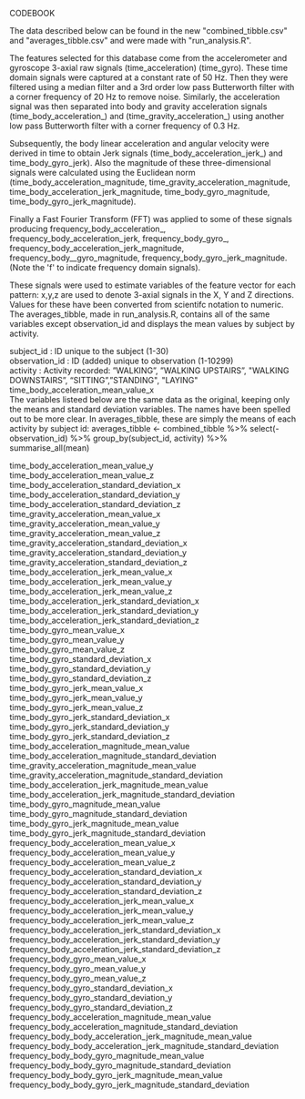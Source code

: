 CODEBOOK

The data described below can be found in the new "combined_tibble.csv" and "averages_tibble.csv" and were made with "run_analysis.R".

The features selected for this database come from the accelerometer and gyroscope 3-axial raw signals (time_acceleration) (time_gyro). These time domain signals were captured at a constant rate of 50 Hz. Then they were filtered using a median filter and a 3rd order low pass Butterworth filter with a corner frequency of 20 Hz to remove noise. Similarly, the acceleration signal was then separated into body and gravity acceleration signals (time_body_acceleration_)<xyz> and (time_gravity_acceleration_)<xyz> using another low pass Butterworth filter with a corner frequency of 0.3 Hz. 

Subsequently, the body linear acceleration and angular velocity were derived in time to obtain Jerk signals (time_body_acceleration_jerk_)<xyz> and time_body_gyro_jerk)<xyz>. Also the magnitude of these three-dimensional signals were calculated using the Euclidean norm (time_body_acceleration_magnitude, time_gravity_acceleration_magnitude, time_body_acceleration_jerk_magnitude, time_body_gyro_magnitude, time_body_gyro_jerk_magnitude). 

Finally a Fast Fourier Transform (FFT) was applied to some of these signals producing frequency_body_acceleration_<xyz>, frequency_body_acceleration_jerk<xyz>, frequency_body_gyro_<xyz>, frequency_body_acceleration_jerk_magnitude, frequency_body__gyro_magnitude, frequency_body_gyro_jerk_magnitude. (Note the 'f' to indicate frequency domain signals). 

These signals were used to estimate variables of the feature vector for each pattern: x,y,z are used to denote 3-axial signals in the X, Y and Z directions.
Values for these have been converted from scientifc notation to numeric. The averages_tibble, made in run_analysis.R, contains all of the same variables except observation_id and displays the mean values by subject by activity.

 subject_id : ID unique to the subject (1-30)                                                     
 observation_id : ID (added) unique to observation (1-10299)                                                   
 activity : Activity recorded: ”WALKING”, ”WALKING UPSTAIRS”, "WALKING DOWNSTAIRS”, “SITTING”,”STANDING", "LAYING"         time_body_acceleration_mean_value_x                        
 The variables listeed below are the same data as the original, keeping only the means and standard deviation variables. The names have been spelled out to be more clear. In averages_tibble, these are simply the means of each activity by subject id:
 averages_tibble <- combined_tibble %>%
  select(-observation_id) %>% 
  group_by(subject_id, activity) %>% 
  summarise_all(mean)
 
 time_body_acceleration_mean_value_y                               
 time_body_acceleration_mean_value_z                               
 time_body_acceleration_standard_deviation_x                       
 time_body_acceleration_standard_deviation_y                       
 time_body_acceleration_standard_deviation_z                       
 time_gravity_acceleration_mean_value_x                            
 time_gravity_acceleration_mean_value_y                            
 time_gravity_acceleration_mean_value_z                            
 time_gravity_acceleration_standard_deviation_x                    
 time_gravity_acceleration_standard_deviation_y                    
 time_gravity_acceleration_standard_deviation_z                    
 time_body_acceleration_jerk_mean_value_x                          
 time_body_acceleration_jerk_mean_value_y                          
 time_body_acceleration_jerk_mean_value_z                          
 time_body_acceleration_jerk_standard_deviation_x                  
 time_body_acceleration_jerk_standard_deviation_y                  
 time_body_acceleration_jerk_standard_deviation_z                  
 time_body_gyro_mean_value_x                                       
 time_body_gyro_mean_value_y                                       
 time_body_gyro_mean_value_z                                       
 time_body_gyro_standard_deviation_x                               
 time_body_gyro_standard_deviation_y                               
 time_body_gyro_standard_deviation_z                               
 time_body_gyro_jerk_mean_value_x                                  
 time_body_gyro_jerk_mean_value_y                                  
 time_body_gyro_jerk_mean_value_z                                  
 time_body_gyro_jerk_standard_deviation_x                          
 time_body_gyro_jerk_standard_deviation_y                          
 time_body_gyro_jerk_standard_deviation_z                          
 time_body_acceleration_magnitude_mean_value                       
 time_body_acceleration_magnitude_standard_deviation               
 time_gravity_acceleration_magnitude_mean_value                    
 time_gravity_acceleration_magnitude_standard_deviation            
 time_body_acceleration_jerk_magnitude_mean_value                  
 time_body_acceleration_jerk_magnitude_standard_deviation          
 time_body_gyro_magnitude_mean_value                               
 time_body_gyro_magnitude_standard_deviation                       
 time_body_gyro_jerk_magnitude_mean_value                          
 time_body_gyro_jerk_magnitude_standard_deviation                  
 frequency_body_acceleration_mean_value_x                          
 frequency_body_acceleration_mean_value_y                          
 frequency_body_acceleration_mean_value_z                          
 frequency_body_acceleration_standard_deviation_x                  
 frequency_body_acceleration_standard_deviation_y                  
 frequency_body_acceleration_standard_deviation_z                  
 frequency_body_acceleration_jerk_mean_value_x                     
 frequency_body_acceleration_jerk_mean_value_y                     
 frequency_body_acceleration_jerk_mean_value_z                     
 frequency_body_acceleration_jerk_standard_deviation_x             
 frequency_body_acceleration_jerk_standard_deviation_y             
 frequency_body_acceleration_jerk_standard_deviation_z             
 frequency_body_gyro_mean_value_x                                  
 frequency_body_gyro_mean_value_y                                  
 frequency_body_gyro_mean_value_z                                  
 frequency_body_gyro_standard_deviation_x                          
 frequency_body_gyro_standard_deviation_y                          
 frequency_body_gyro_standard_deviation_z                          
 frequency_body_acceleration_magnitude_mean_value                  
 frequency_body_acceleration_magnitude_standard_deviation          
 frequency_body_body_acceleration_jerk_magnitude_mean_value        
 frequency_body_body_acceleration_jerk_magnitude_standard_deviation
 frequency_body_body_gyro_magnitude_mean_value                     
 frequency_body_body_gyro_magnitude_standard_deviation             
 frequency_body_body_gyro_jerk_magnitude_mean_value                
 frequency_body_body_gyro_jerk_magnitude_standard_deviation     